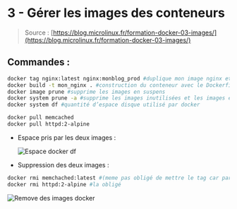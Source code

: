 # 3 - Gérer les images des conteneurs

> Source : [https://blog.microlinux.fr/formation-docker-03-images/](https://blog.microlinux.fr/formation-docker-03-images/)

## Commandes :

```bash
docker tag nginx:latest nginx:monblog_prod #duplique mon image nginx et rajoute un tag perso
docker build -t mon_nginx . #construction du conteneur avec le Dockerfile (careful syntax). Mon conteneur s’appellera mon_nginx
docker image prune #supprime les images en suspens
docker system prune -a #supprime les images inutilisées et les images en suspens
docker system df #quantité d’espace disque utilisé par docker

docker pull memcached
docker pull httpd:2-alpine
```
- Espace pris par les deux images : 

  ![Espace docker df](./capture/3.png)

-	Suppression des deux images :

  ```bash
  docker rmi memchached:latest #(meme pas obligé de mettre le tag car par défaut ça vient pull/remove le latest)
  docker rmi httpd:2-alpine #la obligé
  ```

  ![Remove des images docker](./capture/4.png)

